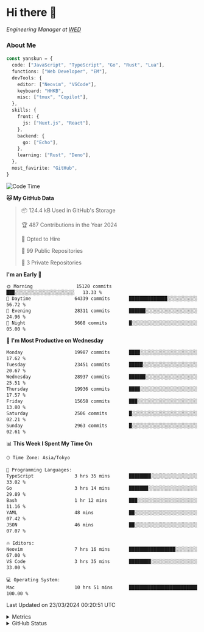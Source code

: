 # Hi there&nbsp;:wave:

<!-- ![Alt text](https://spotify-recently-played-readme.vercel.app/api?user=31kynbuubkiu3r4qh4hjuaglhfay) -->

_Engineering Manager at [WED](https://github.com/wedinc)_

### About Me

```ts
const yanskun = {
  code: ["JavaScript", "TypeScript", "Go", "Rust", "Lua"],
  functions: ["Web Developer", "EM"],
  devTools: {
    editor: ["Neovim", "VSCode"],
    keyboard: "HHKB",
    misc: ["tmux", "Copilot"],
  },
  skills: {
    front: {
      js: ["Nuxt.js", "React"],
    },
    backend: {
      go: ["Echo"],
    },
    learning: ["Rust", "Deno"],
  },
  most_favirite: "GitHub",
}
```

<!--START_SECTION:waka-->
![Code Time](http://img.shields.io/badge/Code%20Time-751%20hrs%2052%20mins-blue)

**🐱 My GitHub Data** 

> 📦 124.4 kB Used in GitHub's Storage 
 > 
> 🏆 487 Contributions in the Year 2024
 > 
> 💼 Opted to Hire
 > 
> 📜 99 Public Repositories 
 > 
> 🔑 3 Private Repositories 
 > 
**I'm an Early 🐤** 

```text
🌞 Morning                15120 commits       ███░░░░░░░░░░░░░░░░░░░░░░   13.33 % 
🌆 Daytime                64339 commits       ██████████████░░░░░░░░░░░   56.72 % 
🌃 Evening                28311 commits       ██████░░░░░░░░░░░░░░░░░░░   24.96 % 
🌙 Night                  5668 commits        █░░░░░░░░░░░░░░░░░░░░░░░░   05.00 % 
```
📅 **I'm Most Productive on Wednesday** 

```text
Monday                   19987 commits       ████░░░░░░░░░░░░░░░░░░░░░   17.62 % 
Tuesday                  23451 commits       █████░░░░░░░░░░░░░░░░░░░░   20.67 % 
Wednesday                28937 commits       ██████░░░░░░░░░░░░░░░░░░░   25.51 % 
Thursday                 19936 commits       ████░░░░░░░░░░░░░░░░░░░░░   17.57 % 
Friday                   15658 commits       ███░░░░░░░░░░░░░░░░░░░░░░   13.80 % 
Saturday                 2506 commits        █░░░░░░░░░░░░░░░░░░░░░░░░   02.21 % 
Sunday                   2963 commits        █░░░░░░░░░░░░░░░░░░░░░░░░   02.61 % 
```


📊 **This Week I Spent My Time On** 

```text
🕑︎ Time Zone: Asia/Tokyo

💬 Programming Languages: 
TypeScript               3 hrs 35 mins       ████████░░░░░░░░░░░░░░░░░   33.02 % 
Go                       3 hrs 14 mins       ███████░░░░░░░░░░░░░░░░░░   29.89 % 
Bash                     1 hr 12 mins        ███░░░░░░░░░░░░░░░░░░░░░░   11.16 % 
YAML                     48 mins             ██░░░░░░░░░░░░░░░░░░░░░░░   07.42 % 
JSON                     46 mins             ██░░░░░░░░░░░░░░░░░░░░░░░   07.07 % 

🔥 Editors: 
Neovim                   7 hrs 16 mins       █████████████████░░░░░░░░   67.00 % 
VS Code                  3 hrs 35 mins       ████████░░░░░░░░░░░░░░░░░   33.00 % 

💻 Operating System: 
Mac                      10 hrs 51 mins      █████████████████████████   100.00 % 
```


 Last Updated on 23/03/2024 00:20:51 UTC
<!--END_SECTION:waka-->

<details>
  <summary>Metrics</summary>
  <img src="https://github.com/yanskun/yanskun/blob/main/github-metrics.svg" alt="Metrics">
</details>

<details>
  <summary>GitHub Status</summary>
  <picture>
    <source media="(prefers-color-scheme: dark)" srcset="https://raw.githubusercontent.com/yanskun/yanskun/master/profile-summary-card-output/nord_dark/0-profile-details.svg">
   <img src="https://raw.githubusercontent.com/yanskun/yanskun/master/profile-summary-card-output/default/0-profile-details.svg">
  </picture>
  <br>
  <picture>
    <source media="(prefers-color-scheme: dark)" srcset="https://raw.githubusercontent.com/yanskun/yanskun/master/profile-summary-card-output/nord_dark/1-repos-per-language.svg">
   <img src="https://raw.githubusercontent.com/yanskun/yanskun/master/profile-summary-card-output/default/1-repos-per-language.svg">
  </picture>
  <picture>
    <source media="(prefers-color-scheme: dark)" srcset="https://raw.githubusercontent.com/yanskun/yanskun/master/profile-summary-card-output/nord_dark/2-most-commit-language.svg">
   <img src="https://raw.githubusercontent.com/yanskun/yanskun/master/profile-summary-card-output/default/2-most-commit-language.svg">
  </picture>
  <br>
  <picture>
    <source media="(prefers-color-scheme: dark)" srcset="https://raw.githubusercontent.com/yanskun/yanskun/master/profile-summary-card-output/nord_dark/3-stats.svg">
   <img src="https://raw.githubusercontent.com/yanskun/yanskun/master/profile-summary-card-output/default/3-stats.svg">
  </picture>
  <picture>
    <source media="(prefers-color-scheme: dark)" srcset="https://raw.githubusercontent.com/yanskun/yanskun/master/profile-summary-card-output/nord_dark/4-productive-time.svg">
   <img src="https://raw.githubusercontent.com/yanskun/yanskun/master/profile-summary-card-output/default/4-productive-time.svg">
  </picture>
</details>
